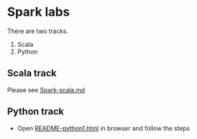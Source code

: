 <link rel='stylesheet' href='assets/css/main.css'/>

# Spark labs
There are two tracks.
1. Scala
2. Python

## Scala track
Please see [Spark-scala.md](Spark-scala.md)

## Python track
- Open [README-python1.html](README-python1.html) in browser and follow the steps
